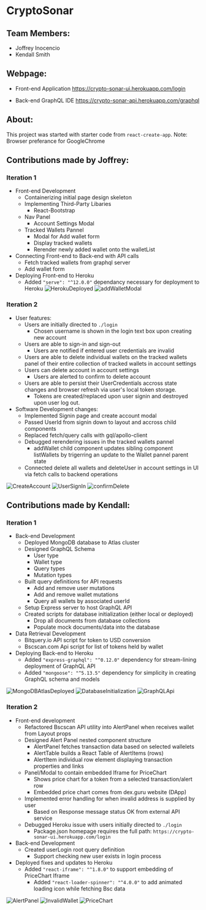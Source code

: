 # CryptoSonar
## Team Members: 
* Joffrey Inocencio
* Kendall Smith

## Webpage:
* Front-end Application
https://crypto-sonar-ui.herokuapp.com/login

* Back-end GraphQL IDE
https://crypto-sonar-api.herokuapp.com/graphql

## About:
This project was started with starter code from `react-create-app`.
Note: Browser preferance for GoogleChrome 

## Contributions made by Joffrey:
### Iteration 1
* Front-end Development
  * Containerizing initial page design skeleton
  * Implementing Third-Party Libaries
    * React-Bootstrap
  * Nav Panel
    * Account Settings Modal
  * Tracked Wallets Pannel
    * Modal for Add wallet form
    * Display tracked wallets
    * Rerender newly added wallet onto the walletList
* Connecting Front-end to Back-end with API calls
  * Fetch tracked wallets from graphql server
  * Add wallet form  
* Deploying Front-end to Heroku
  * Added `"serve": "^12.0.0"` dependancy necessary for deployment to Heroku
![HerokuDeployed](./images/iter1_heroku.PNG)
![addWalletModal](./images/iter1_addWallet.PNG)

### Iteration 2
* User features:
  * Users are initially directed to `./login`
    * Chosen username is shown in the login text box upon creating new account
  * Users are able to sign-in and sign-out
    * Users are notified if entered user credentials are invalid
  * Users are able to delete individual wallets on the tracked wallets panel of their entire collection of tracked wallets in account settings
  * Users can delete account in account settings
    * Users are alerted to confirm to delete account 
  * Users are able to persist their UserCredentials accross state changes and browser refresh via user's local token storage.
    * Tokens are created/replaced upon user signin and destroyed upon user log out.
* Software Development changes:
  * Implemented Signin page and create account modal
  * Passed UserId from signin down to layout and accross child components
  * Replaced fetch/query calls with gql/apollo-client
  * Debugged rerendering issues in the tracked wallets pannel
    * addWallet child component updates sibling component listWallets by trigerring an update to the Wallet pannel parent state
  * Connected delete all wallets and deleteUser in account settings in UI via fetch calls to backend operations
  
![CreateAccount](./images/iter2_create_account.PNG)
![UserSignIn](./images/iter2_user_signin.PNG)
![confirmDelete](./image/iter2_delete_user_account)

## Contributions made by Kendall:
### Iteration 1
* Back-end Development
  * Deployed MongoDB database to Atlas cluster
  * Designed GraphQL Schema
    * User type
    * Wallet type
    * Query types
    * Mutation types
  * Built query definitions for API requests
    * Add and remove user mutations
    * Add and remove wallet mutations
    * Query all wallets by associated userId
  * Setup Express server to host GraphQL API
  * Created scripts for database initialization (either local or deployed)
    * Drop all documents from database collections
    * Populate mock documents/data into the database
* Data Retrieval Development
  * Bitquery.io API script for token to USD conversion
  * Bscscan.com Api script for list of tokens held by wallet
* Deploying Back-end to Heroku
  * Added `"express-graphql": "^0.12.0"` dependency for stream-lining deployment of GraphQL API
  * Added `"mongoose": "^5.13.5"` dependency for simplicity in creating GraphQL schema and models

![MongoDBAtlasDeployed](./images/iter1_mongodb_deployment.png)
![DatabaseInitialization](./images/iter1_mongodb_initialization.png)
![GraphQLApi](./images/iter1_graphql.png)

### Iteration 2
* Front-end development
  * Refactored Bscscan API utility into AlertPanel when receives wallet from Layout props
  * Designed Alert Panel nested component structure
    * AlertPanel fetches transaction data based on selected wallelets
    * AlertTable builds a React Table of AlertItems (rows)
    * AlertItem individual row element displaying transaction properties and links
  * Panel/Modal to contain embedded Iframe for PriceChart
    * Shows price chart for a token from a selected transaction/alert row
    * Embedded price chart comes from dex.guru website (DApp)
  * Implemented error handling for when invalid address is supplied by user
    * Based on Response message status OK from external API service
  * Debugged Heroku issue with users initially directed to `./login`
    * Package.json homepage requires the full path: `https://crypto-sonar-ui.herokuapp.com/login`
* Back-end Development
  * Created userLogin root query definition 
    * Support checking new user exists in login process
* Deployed fixes and updates to Heroku
  * Added `"react-iframe": "^1.8.0"` to support embedding of PriceChart Iframe
	* Added	`"react-loader-spinner": "^4.0.0"` to add animated loading icon while fetching Bsc data

![AlertPanel](./images/iter2_alert_panel.png)
![InvalidWallet](./images/iter2_invalid_wallet.png)
![PriceChart](./images/iter2_price_chart.png)